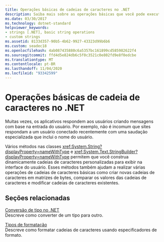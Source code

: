 ```yaml
---
title: Operações básicas de cadeias de caracteres no .NET
description: Saiba mais sobre as operações básicas que você pode executar em cadeias de caracteres.
ms.date: 03/30/2017
ms.technology: dotnet-standard
helpviewer_keywords:
- strings [.NET], basic string operations
- custom strings
ms.assetid: 8133d357-90b5-4b62-9927-43323d99b6b6
ms.custom: seadec18
ms.openlocfilehash: 4ab087435880c6a5357bc161899cd585982622f4
ms.sourcegitcommit: ffd4d5e824db6c5f0c3521c0e802fd9e8f0edcbe
ms.translationtype: MT
ms.contentlocale: pt-BR
ms.lasthandoff: 11/04/2020
ms.locfileid: "93342599"
---
```

# <a name="basic-string-operations-in-net"></a>Operações básicas de cadeia de caracteres no .NET

Muitas vezes, os aplicativos respondem aos usuários criando mensagens com base na entrada do usuário. Por exemplo, não é incomum que sites respondam a um usuário conectado recentemente com uma saudação especializada que inclui o nome do usuário.

Vários métodos nas classes <xref:System.String?displayProperty=nameWithType> e <xref:System.Text.StringBuilder?displayProperty=nameWithType> permitem que você construa dinamicamente cadeias de caracteres personalizadas para exibir na interface do usuário. Esses métodos também ajudam a realizar várias operações de cadeias de caracteres básicas como criar novas cadeias de caracteres em matrizes de bytes, comparar os valores das cadeias de caracteres e modificar cadeias de caracteres existentes.

## <a name="related-sections"></a>Seções relacionadas

[Conversão de tipo no .NET](type-conversion.md)\
Descreve como converter de um tipo para outro.

[Tipos de formatação](formatting-types.md)\
Descreve como formatar cadeias de caracteres usando especificadores de formato.
